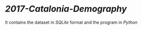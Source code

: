 # *2017-Catalonia-Demography*
It contains the dataset in $SQLite$  format and the program in $Python$
